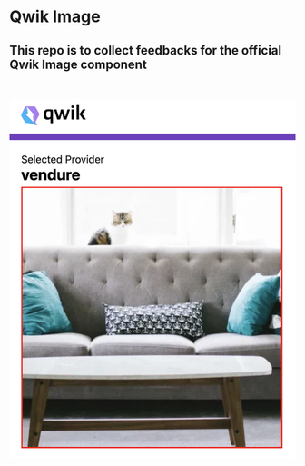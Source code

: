 # Qwik Image

## This repo is to collect feedbacks for the official Qwik Image component

</br>

![preview](./docs/preview-image.png)